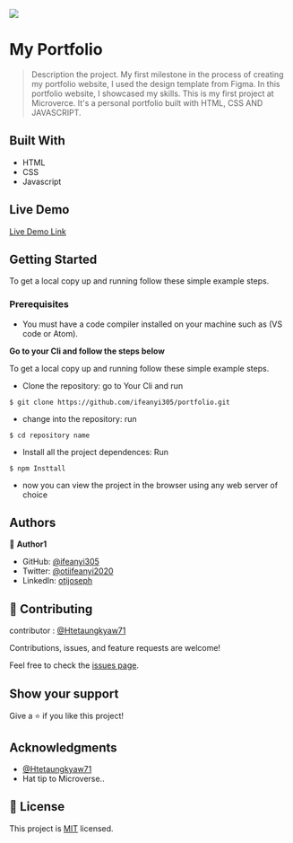 ![](https://img.shields.io/badge/Microverse-blueviolet)

# My Portfolio

> Description the project.
My first milestone in the process of creating my portfolio website, I used the design template from Figma. In this portfolio website, I showcased my skills. This is my first project at Microverce. It's a personal portfolio built with HTML, CSS AND JAVASCRIPT.

## Built With
- HTML
- CSS
- Javascript

## Live Demo

[Live Demo Link](https://ifeanyi305.github.io/portfolio/)


## Getting Started


To get a local copy up and running follow these simple example steps.

### Prerequisites

- You must have a code compiler installed on your machine such as (VS code or Atom).

**Go to your Cli and follow the steps below**

To get a local copy up and running follow these simple example steps.

- Clone the repository: go to Your Cli and run
```
$ git clone https://github.com/ifeanyi305/portfolio.git
```

- change into the repository:  run
```
$ cd repository name
```

- Install all the project dependences: Run 
```
$ npm Insttall
``` 

- now you can view the project in the browser using any web server of choice

## Authors

👤 **Author1**

- GitHub: [@ifeanyi305](https://github.com/ifeanyi305)
- Twitter: [@otiifeanyi2020](https://twitter.com/Otiifeanyi2020)
- LinkedIn: [otijoseph](https://www.linkedin.com/in/oti-joseph-ifeanyi/)


## 🤝 Contributing

contributor : [@Htetaungkyaw71](https://github.com/Htetaungkyaw71)

Contributions, issues, and feature requests are welcome!

Feel free to check the [issues page](../../issues/).

## Show your support

Give a ⭐️ if you like this project!

## Acknowledgments

- [@Htetaungkyaw71](https://github.com/Htetaungkyaw71)
- Hat tip to Microverse..

## 📝 License

This project is [MIT](./LICENSE) licensed.

